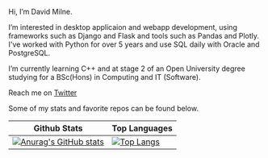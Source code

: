 Hi, I’m  David Milne.

I’m interested in desktop applicaion and webapp development, using frameworks such as Django and Flask and tools such as Pandas and Plotly. I've worked with Python for over 5 years and use SQL daily with Oracle and PostgreSQL.

I’m currently learning C++ and at stage 2 of an Open University degree studying for a BSc(Hons) in Computing and IT (Software).

Reach me on [Twitter](https://twitter.com/DavidMilne5)

Some of my stats and favorite repos can be found below.

<!---
DaveM86/DaveM86 is a ✨ special ✨ repository because its `README.md` (this file) appears on your GitHub profile.
You can click the Preview link to take a look at your changes.
--->
| Github Stats | Top Languages |
| --- | --- |
| [![Anurag's GitHub stats](https://github-readme-stats.vercel.app/api?username=davem86&theme=onedark&hide=contribs,prs)](https://github.com/anuraghazra/github-readme-stats) | [![Top Langs](https://github-readme-stats.vercel.app/api/top-langs/?username=davem86&layout=compact&theme=onedark)](https://github.com/anuraghazra/github-readme-stats) |

<!---
[![Readme Card](https://github-readme-stats.vercel.app/api/pin/?username=davem86&repo=Status_Dashboard&theme=radical)](https://github.com/anuraghazra/github-readme-stats)  
[![Readme Card](https://github-readme-stats.vercel.app/api/pin/?username=davem86&repo=Authentication&theme=radical)](https://github.com/anuraghazra/)
--->

<!---
#alternative way to layout images
<a href="https://github.com/anuraghazra/github-readme-stats">
  <img align="center" src="https://github-readme-stats.vercel.app/api?username=davem86&theme=radical" />
</a>
<a href="https://github.com/anuraghazra/convoychat">
  <img align="center" src="https://github-readme-stats.vercel.app/api/top-langs/?username=davem86&layout=compact&theme=radical"/>
</a>
--->
